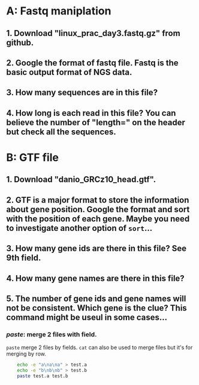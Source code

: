 # A: Fastq maniplation  
## 1. Download "linux_prac_day3.fastq.gz" from github.  
## 2. Google the format of fastq file. Fastq is the basic output format of NGS data.  
## 3. How many sequences are in this file?
## 4. How long is each read in this file? You can believe the number of "length=" on the header but check all the sequences.  

# B: GTF file  
## 1. Download "danio_GRCz10_head.gtf". 
## 2. GTF is a major format to store the information about gene position. Google the format and sort with the position of each gene. Maybe you need to investigate another option of `sort`...  
## 3. How many gene ids are there in this file? See 9th field.  
## 4. How many gene names are there in this file?  
## 5. The number of gene ids and gene names will not be consistent. Which gene is the clue? This command might be useul in some cases...  
### *paste*: merge 2 files with field.  
`paste` merge 2 files by fields. `cat` can also be used to merge files but it's for merging by row.  
``` bash
    echo -e "a\na\na" > test.a
    echo -e "b\nb\nb" > test.b
    paste test.a test.b
```
